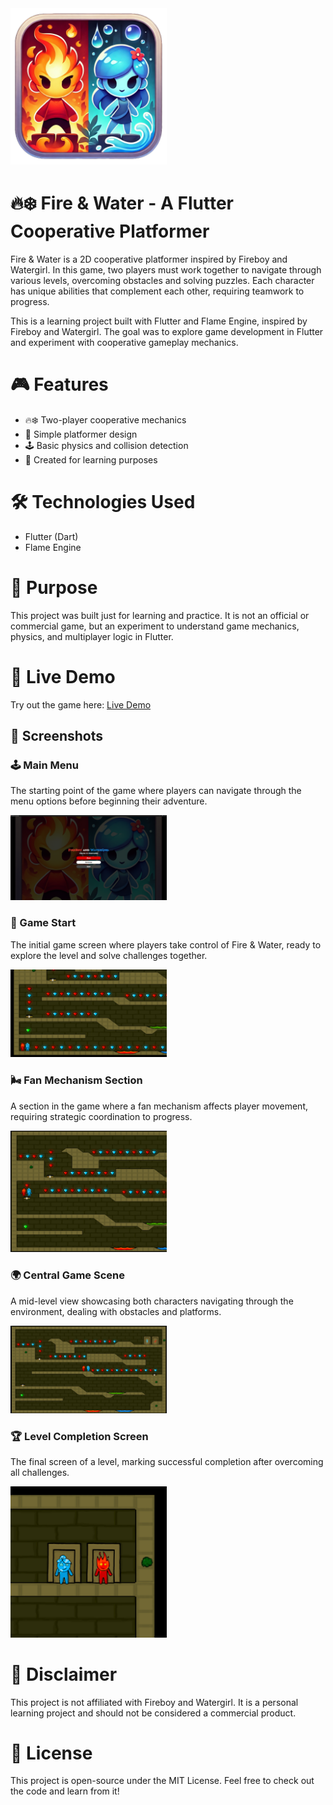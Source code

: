 <img src="/assets/images/logo/fireboy_watergirl_logo.png" alt="Logo" width="250">

# 🔥❄️ Fire & Water - A Flutter Cooperative Platformer
Fire &amp; Water is a 2D cooperative platformer inspired by Fireboy and Watergirl. In this game, two players must work together to navigate through various levels, overcoming obstacles and solving puzzles. Each character has unique abilities that complement each other, requiring teamwork to progress.

This is a learning project built with Flutter and Flame Engine, inspired by Fireboy and Watergirl. The goal was to explore game development in Flutter and experiment with cooperative gameplay mechanics.

# 🎮 Features
- 🔥❄️ Two-player cooperative mechanics
- 🎨 Simple platformer design
- 🕹️ Basic physics and collision detection
- 🎯 Created for learning purposes


# 🛠️ Technologies Used
- Flutter (Dart)
- Flame Engine

# 🎯 Purpose
This project was built just for learning and practice. It is not an official or commercial game, but an experiment to understand game mechanics, physics, and multiplayer logic in Flutter.

# 🚀 Live Demo
Try out the game here: [Live Demo](https://domingomg.github.io/fireboy_watergirl_flutter/)

## 📸 Screenshots

### **🕹️ Main Menu**
The starting point of the game where players can navigate through the menu options before beginning their adventure.

<img src="/screenshots/00-main-menu.png" alt="Main Menu" width="250">

### **🚀 Game Start**
The initial game screen where players take control of Fire & Water, ready to explore the level and solve challenges together.

<img src="/screenshots/01-game-start.png" alt="Game Start" width="250">

### **🌬️ Fan Mechanism Section**
A section in the game where a fan mechanism affects player movement, requiring strategic coordination to progress.

<img src="/screenshots/02-game-fan-zone.png" alt="Fan Mechanism Section" width="250">

### **🌍 Central Game Scene**
A mid-level view showcasing both characters navigating through the environment, dealing with obstacles and platforms.

<img src="/screenshots/03-game-center-view.png" alt="Central Game Scene" width="250">

### **🏆 Level Completion Screen**
The final screen of a level, marking successful completion after overcoming all challenges.

<img src="/screenshots/04-game-finish.png" alt="Level Completion" width="250">

# 📝 Disclaimer
This project is not affiliated with Fireboy and Watergirl. It is a personal learning project and should not be considered a commercial product.

# 📜 License
This project is open-source under the MIT License. Feel free to check out the code and learn from it!

